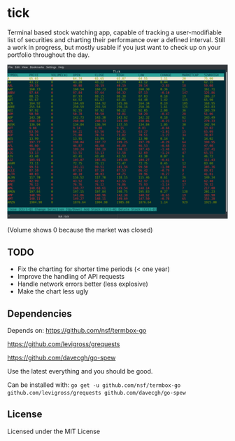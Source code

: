 # tick
Terminal based stock watching app, capable of tracking a user-modifiable list of securities and charting their performance over a defined interval. Still a work in progress, but mostly usable if you just want to check up on your portfolio throughout the day.

![There should be screenshot here](https://github.com/colossalwombat/tick/blob/master/screenshot.png 'Screenshots are always better than words')

(Volume shows 0 because the market was closed)

## TODO
- Fix the charting for shorter time periods (< one year)
- Improve the handling of API requests
- Handle network errors better (less explosive)
- Make the chart less ugly

## Dependencies
Depends on:
https://github.com/nsf/termbox-go

https://github.com/levigross/grequests

https://github.com/davecgh/go-spew

Use the latest everything and you should be good.

Can be installed with:
`go get -u github.com/nsf/termbox-go github.com/levigross/grequests github.com/davecgh/go-spew`

## License
Licensed under the MIT License

